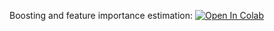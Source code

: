 Boosting and feature importance estimation:
[![Open In Colab](https://colab.research.google.com/assets/colab-badge.svg)](https://colab.research.google.com/github/girafe-ai/ml-mipt/blob/basic_s20/homeworks_basic/Lab2_boosting/Lab2_boosting.ipynb)
